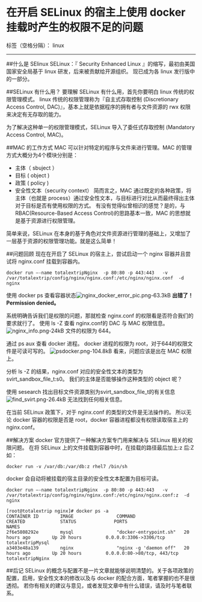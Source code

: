 # 在开启 SELinux 的宿主上使用 docker 挂载时产生的权限不足的问题

标签（空格分隔）： linux

---

##什么是 SElinux
SELinux：『 Security Enhanced Linux 』的缩写，最初由美国国家安全局基于 linux 研发，后来被贡献给开源组织。
现已成为各 linux 发行版中的一部分。

##SELinux 有什么用？
要理解 SELinux 有什么用，首先你要明白 linux 传统的权限管理模式。
linux 传统的权限管理称为『自主式存取控制 (Discretionary Access Control, DAC)』，基本上就是依据程序的拥有者与文件资源的 rwx 权限来决定有无存取的能力。

为了解决这种单一的权限管理模式，SELinux 导入了委任式存取控制 (Mandatory Access Control, MAC)。

##MAC 的工作方式
 MAC 可以针对特定的程序与文件来进行管理。MAC 的管理方式大概分为4个模块分别是：
 - 主体（ sbuject ）
 - 目标 ( object )
 - 政策 ( policy ) 
 - 安全性文本（security context）
 简而言之，MAC 通过既定的各种政策，将主体（也就是 process）通过安全性文本，与目标进行对比从而最终得出主体对于目标是否有使用权限的方式。
有没有觉得似曾相识的感觉？是的，与 RBAC(Resource-Based Access Control)的思路基本一致，MAC 的思想就是基于资源进行权限管理。

简单来说，SELinux 在本身的基于角色对文件资源进行管理的基础上，又增加了一层基于资源的权限管理功能。就是这么简单！

##问题回顾
现在在开启了 SELinux 的宿主上，尝试启动一个 nginx 容器并且尝试将 nginx.conf 挂载到容器内。
```
docker run —-name totalextripNginx  -p 80:80 -p 443:443   -v /var/totalextrip/config/nginx/nginx.conf:/etc/nginx/nginx.conf  -d nginx
```
使用 docker ps 查看容器状态![ nginx_docker_error_pic.png-63.3kB][1]
**出错了！Permission denied。**

系统明确告诉我们是权限的问题，那就检查 nginx.conf 的权限看是否符合我们的要求就行了。
使用 ls -Z 查看 nginx.conf的 DAC 与 MAC 权限信息。
![nginx_info.png-24kB][2]
文件的权限为 644。 

通过 ps aux 查看 docker 进程。
docker 进程的权限为 root，对于644的权限文件是可读可写的。
![psdocker.png-104.8kB][3]
看来，问题应该是出在 MAC 权限上。

分析 ls -Z 的结果，nginx.conf 对应的安全性文本的类型为 svirt_sandbox_file_t:s0。
我们的主体是否能够操作这种类型的 object 呢？

使用 sesearch 找出目标文件资源类别为svirt_sandbox_file_t的有关信息
![find_svirt.png-26.4kB][4]
无法找到任何相关信息。

在当前 SELinux 政策下，对于 nginx.conf 的类型的文件是无法操作的。
所以无论 docker 容器的权限是否是 root，docker 容器进程都没有权限读取宿主上的 nginx.conf。

##解决方案
docker 官方提供了一种解决方案专门用来解决与 SELinux 相关的权限问题。
在将 SELinux 上的文件挂载到容器中时，在挂载的路径最后加上:z 后:Z
如：
```
docker run -v /var/db:/var/db:z rhel7 /bin/sh
```
docker 会自动将被挂载的宿主目录的安全性文本配置为目标可读。
```shell
docker run —-name totalextripNginx  -p 80:80 -p 443:443   -v /var/totalextrip/config/nginx/nginx.conf:/etc/nginx/nginx.conf:z  -d nginx
```
```shell
[root@totalextrip nginx]# docker ps -a
CONTAINER ID        IMAGE                COMMAND                  CREATED             STATUS              PORTS                          NAMES
2f6e5808292e        mysql                "docker-entrypoint.sh"   20 hours ago        Up 20 hours         0.0.0.0:3306->3306/tcp         totalextripMysql
a3403e48a139        nginx                "nginx -g 'daemon off"   20 hours ago        Up 20 hours         0.0.0.0:80->80/tcp, 443/tcp    totalextripNginx
```


##后记
SELinux 的概念与配置不是一片文章就能够说明清楚的。关于各项政策的配置，启用，安全性文本的修改以及与 docker 的配合方面，笔者掌握的也不是很透彻。
若你有相关的建议与意见，或者发现文章中有什么错误，请及时与笔者联系。








 

  


  [1]: http://static.zybuluo.com/mikumikulch/mpspffwctyo3qmtc3egntqqv/%20nginx_docker_error_pic.png
  [2]: http://static.zybuluo.com/mikumikulch/fwve4e48724e2ardxhvm3dff/nginx_info.png
  [3]: http://static.zybuluo.com/mikumikulch/lb16gxe84dmhc9idsa428ks1/psdocker.png
  [4]: http://static.zybuluo.com/mikumikulch/znwk556fzlq5iq7s4yanlox8/find_svirt.png
  [5]: http://static.zybuluo.com/mikumikulch/zr0yyn6o2ypoccfeqzj0g4hv/nginx_ok.png